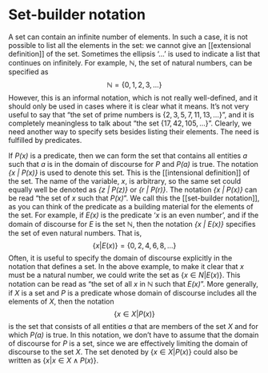 # Set-builder notation
A set can contain an infinite number of elements. In such a case, it is not possible to list all the elements in the set: we cannot give an [[extensional definition]] of the set. Sometimes the ellipsis ‘…’ is used to indicate a list that continues on infinitely. For example, $\mathbb{N}$, the set of natural numbers, can be specified as
$$
\mathbb{N} = \{0,1,2,3,...\}
$$
However, this is an informal notation, which is not really well-defined, and it should only be used in cases where it is clear what it means. It’s not very useful to say that “the set of prime numbers is $\{2, 3, 5, 7, 11, 13, . . . \}$”, and it is completely meaningless to talk about “the set $\{17, 42, 105, . . . \}$”. Clearly, we need another way to specify sets besides listing their elements. The need is fulfilled by predicates.

If *P(x)* is a predicate, then we can form the set that contains all entities *a* such that *a* is in the domain of discourse for *P* and *P(a)* is true. The notation *{x | P(x)}* is used to denote this set. This is the [[intensional definition]] of the set. The name of the variable, *x*, is arbitrary, so the same set could equally well be denoted as *{z | P(z)}* or *{r | P(r)}*. The notation *{x | P(x)}* can be read “the set of *x* such that *P(x)*”. We call this the [[set-builder notation]], as you can think of the predicate as a building material for the elements of the
set. For example, if *E(x)* is the predicate ‘*x* is an even number’, and if the domain of discourse for *E* is the set $\mathbb{N}$, then the notation *{x | E(x)}* specifies the set of even natural numbers. That is,
$$
\{x|E(x)\} = \{0,2,4,6,8,...\}
$$
Often, it is useful to specify the domain of discourse explicitly in the notation that defines a set. In the above example, to make it clear that *x* must be a natural number, we could write the set as $\{x \in N| E(x)\}$. This notation can be read as “the set of all *x* in $\mathbb{N}$ such that *E(x)*”. More generally, if *X* is a set and *P* is a predicate whose domain of discourse includes all the elements of *X*, then the notation
$$
\{x \in X|P(x)\}
$$
is the set that consists of all entities *a* that are members of the set *X* and for which *P(a)* is true. In this notation, we don’t have to assume that the domain of discourse for *P* is a set, since we are effectively limiting the domain of discourse to the set *X*. The set denoted by $\{x \in X | P(x)\}$ could also be written as $\{x | x \in X \wedge P(x)\}$.